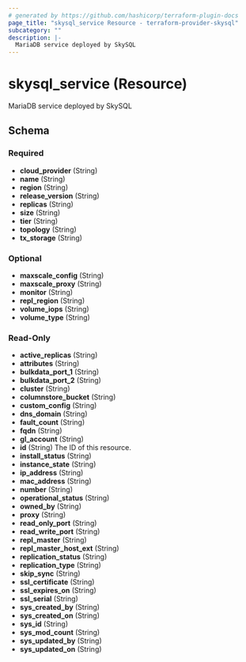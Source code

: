 ```yaml
---
# generated by https://github.com/hashicorp/terraform-plugin-docs
page_title: "skysql_service Resource - terraform-provider-skysql"
subcategory: ""
description: |-
  MariaDB service deployed by SkySQL
---
```


# skysql_service (Resource)

MariaDB service deployed by SkySQL



<!-- schema generated by tfplugindocs -->
## Schema

### Required

- **cloud_provider** (String)
- **name** (String)
- **region** (String)
- **release_version** (String)
- **replicas** (String)
- **size** (String)
- **tier** (String)
- **topology** (String)
- **tx_storage** (String)

### Optional

- **maxscale_config** (String)
- **maxscale_proxy** (String)
- **monitor** (String)
- **repl_region** (String)
- **volume_iops** (String)
- **volume_type** (String)

### Read-Only

- **active_replicas** (String)
- **attributes** (String)
- **bulkdata_port_1** (String)
- **bulkdata_port_2** (String)
- **cluster** (String)
- **columnstore_bucket** (String)
- **custom_config** (String)
- **dns_domain** (String)
- **fault_count** (String)
- **fqdn** (String)
- **gl_account** (String)
- **id** (String) The ID of this resource.
- **install_status** (String)
- **instance_state** (String)
- **ip_address** (String)
- **mac_address** (String)
- **number** (String)
- **operational_status** (String)
- **owned_by** (String)
- **proxy** (String)
- **read_only_port** (String)
- **read_write_port** (String)
- **repl_master** (String)
- **repl_master_host_ext** (String)
- **replication_status** (String)
- **replication_type** (String)
- **skip_sync** (String)
- **ssl_certificate** (String)
- **ssl_expires_on** (String)
- **ssl_serial** (String)
- **sys_created_by** (String)
- **sys_created_on** (String)
- **sys_id** (String)
- **sys_mod_count** (String)
- **sys_updated_by** (String)
- **sys_updated_on** (String)


